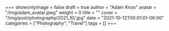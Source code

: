 +++
showonlyimage = false
draft = true
author = "Adam Knox"
avatar = "/img/adam_avatar.jpeg"
weight = 0
title = ""
cover = "/img/post/photography/2021_10/.jpg"
date = "2021-10-12T00:01:01-06:00"
categories = ["Photography", "Travel"]
tags = []
+++
<!--more-->
